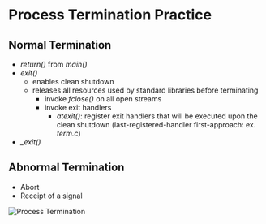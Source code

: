 # Process Termination Practice

## Normal Termination
- _return()_ from _main()_
- _exit()_
	- enables clean shutdown
	- releases all resources used by standard libraries before terminating
		- invoke _fclose()_ on all open streams
		- invoke exit handlers
			- _atexit()_: register exit handlers that will be executed upon the clean shutdown (last-registered-handler first-approach: ex. _term.c_)
- _\_exit()_

## Abnormal Termination
- Abort
- Receipt of a signal

![Process Termination](http://poincare.matf.bg.ac.rs/~ivana/courses/ps/sistemi_knjige/pomocno/apue/APUE/0201433079/images/0201433079/graphics/07fig02_alt.gif;423615 "Process Termination")

